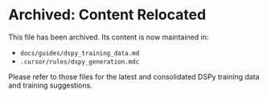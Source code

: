 # Archived: Content Relocated

This file has been archived. Its content is now maintained in:

- `docs/guides/dspy_training_data.md`
- `.cursor/rules/dspy_generation.mdc`

Please refer to those files for the latest and consolidated DSPy training data and training suggestions.